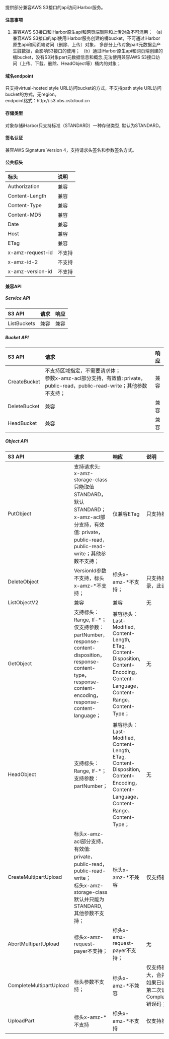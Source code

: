 提供部分兼容AWS S3接口的api访问iHarbor服务。

#### 注意事项
1. 兼容AWS S3接口和iHarbor原生api和网页端删除和上传对象不可混用；
（a）兼容AWS S3接口的api使用iHarbor服务创建的桶bucket，不可通过iHarbor原生api和网页端访问（删除、上传）对象，
多部分上传对象part元数据会产生脏数据，会影响S3接口的使用；
（b）通过iHarbor原生api和网页端创建的桶bucket，没有S3对象part元数据信息和概念,无法使用兼容AWS S3接口访问（上传、下载、删除、HeadObject等）桶内的对象；

#### 域名endpoint  
只支持virtual-hosted style URL访问bucket的方式，不支持path style URL访问bucket的方式，无region。    
endpoint格式：http://<BUCKET>.s3.obs.cstcloud.cn

#### 存储类型
对象存储iHarbor只支持标准（STANDARD）一种存储类型, 默认为STANDARD。

#### 签名认证
兼容AWS Signature Version 4，支持请求头签名和参数签名方式。

#### 公共标头
| 标头 | 说明 |
| :-----| :---- |
| Authorization | 兼容 |
| Content-Length | 兼容 |
| Content-Type | 兼容 |
| Content-MD5 | 兼容 |
| Date | 兼容 |
| Host | 兼容 |
| ETag | 兼容 |
| x-amz-request-id | 不支持 |
| x-amz-id-2 | 不支持 |
| x-amz-version-id | 不支持 |

#### 兼容API
##### Service API
| S3 API | 请求 | 响应 |
| :-----| :---- | :----: |
| ListBuckets | 兼容 | 兼容 |

##### Bucket API
| S3 API | 请求 | 响应 |
| :-----| :---- | :----: |
| CreateBucket | 不支持区域指定，不需要请求体；<br>参数x-amz-acl部分支持，有效值: private，public-read，public-read-write；其他参数不支持； | 兼容 |
| DeleteBucket | 兼容 | 兼容 |
| HeadBucket | 兼容 | 兼容 |

##### Object APi
| S3 API | 请求 | 响应 | 说明 |
| :----| :---- | :---- | :---- |
| PutObject | 支持请求头:<br>x-amz-storage-class只能取值STANDARD，默认STANDARD；<br>x-amz-acl部分支持，有效值: private，public-read，public-read-write；其他参数不支持；| 仅兼容ETag |只支持基础上传功能，目录创建 |
| DeleteObject | VersionId参数不支持，标头x-amz-*不支持； | 标头x-amz-*不支持； |只支持基础删除功能，删除对象或目录，此请求会直接物理永久删除对象|
| ListObjectV2 | 兼容 | 兼容 |无|
| GetObject | 支持标头：Range, If-*；<br>仅支持参数：partNumber，response-content-disposition，response-content-type，<br>response-content-encoding， response-content-language；| 兼容标头：Last-Modified, Content-Length, ETag, Content-Disposition, Content-Encoding，Content-Language，Content-Range，Content-Type； |无|
| HeadObject | 支持标头：Range, If-*；<br>支持参数：partNumber； | 兼容标头：Last-Modified, Content-Length, ETag, Content-Disposition, Content-Encoding，Content-Language，Content-Range，Content-Type； |无|
| CreateMultipartUpload | 标头x-amz-acl部分支持，有效值: private，public-read，public-read-write；<br>标头x-amz-storage-class默认并只能为STANDARD, 其他参数不支持； | 标头x-amz-*不兼容 | 仅支持基础功能 |
| AbortMultipartUpload | 标头x-amz-request-payer不支持； | 标头x-amz-request-payer不支持； | 无 |
| CompleteMultipartUpload | 标头参数不支持； | 标头x-amz-*不兼容 | 仅支持基础功能；part越多，大小越大，合并一个对象需要的时间越长;<br>如果已请求合并未响应之前，重试发起第二次请求，会得到一个CompleteMultipartAlreadyInProgress错误码； |
| UploadPart | 标头x-amz-*不支持 | 标头x-amz-*不支持 | 仅支持基础上传功能 |




